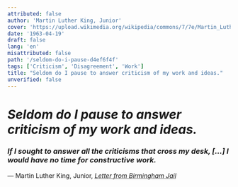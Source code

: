 ```yaml
---
attributed: false
author: 'Martin Luther King, Junior'
cover: 'https://upload.wikimedia.org/wikipedia/commons/7/7e/Martin_Luther_King%2C_Jr._and_Lyndon_Johnson.jpg'
date: '1963-04-19'
draft: false
lang: 'en'
misattributed: false
path: '/seldom-do-i-pause-d4ef6f4f'
tags: ['Criticism', 'Disagreement', 'Work']
title: "Seldom do I pause to answer criticism of my work and ideas."
unverified: false
---
```


# *Seldom do I pause to answer criticism of my work and ideas.*
### *If I sought to answer all the criticisms that cross my desk, [...] I would have no time for constructive work.*
&mdash; Martin Luther King, Junior, <cite><em><abbr title="ISBN-13: 9780241339466">Letter from Birmingham Jail</abbr></em></cite>